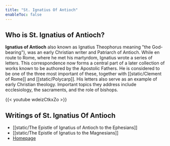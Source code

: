 ```yaml
---
title: "St. Ignatius Of Antioch"
enableToc: false
---
```


## Who is St. Ignatius of Antioch?
**Ignatius of Antioch** also known as Ignatius Theophorus meaning "the God-bearing"), was an early Christian writer and Patriarch of Antioch. While en route to Rome, where he met his martyrdom, Ignatius wrote a series of letters. This correspondence now forms a central part of a later collection of works known to be authored by the Apostolic Fathers. He is considered to be one of the three most important of these, together with [[static/Clement of Rome]] and [[static/Polycarp]]. His letters also serve as an example of early Christian theology. Important topics they address include ecclesiology, the sacraments, and the role of bishops.


{{< youtube wdeizCtkxZo >}}

## Writings of St. Ignatius Of Antioch
- [[static/The Epistle of Ignatius of Antioch to the Ephesians]]
- [[static/The Epistle of Ignatius to the Magnesians]]
- [Homepage](content/index.md)